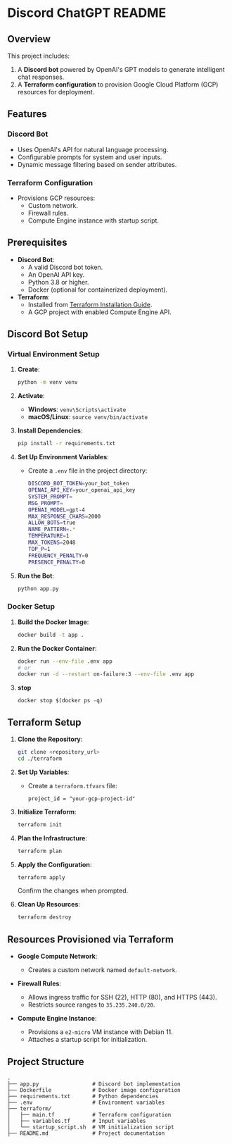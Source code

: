 # Discord ChatGPT README
## Overview

This project includes:
1. A **Discord bot** powered by OpenAI's GPT models to generate intelligent chat responses.
2. A **Terraform configuration** to provision Google Cloud Platform (GCP) resources for deployment.



## Features

### Discord Bot
- Uses OpenAI's API for natural language processing.
- Configurable prompts for system and user inputs.
- Dynamic message filtering based on sender attributes.

### Terraform Configuration
- Provisions GCP resources:
  - Custom network.
  - Firewall rules.
  - Compute Engine instance with startup script.



## Prerequisites

- **Discord Bot**:
  - A valid Discord bot token.
  - An OpenAI API key.
  - Python 3.8 or higher.
  - Docker (optional for containerized deployment).
- **Terraform**:
  - Installed from [Terraform Installation Guide](https://developer.hashicorp.com/terraform/tutorials/aws-get-started/install-cli).
  - A GCP project with enabled Compute Engine API.



## Discord Bot Setup

### Virtual Environment Setup

1. **Create**:
   ```bash
   python -m venv venv
   ```

2. **Activate**:
   - **Windows**: `venv\Scripts\activate`
   - **macOS/Linux**: `source venv/bin/activate`

3. **Install Dependencies**:
   ```bash
   pip install -r requirements.txt
   ```

4. **Set Up Environment Variables**:
   - Create a `.env` file in the project directory:
     ```bash
     DISCORD_BOT_TOKEN=your_bot_token
     OPENAI_API_KEY=your_openai_api_key
     SYSTEM_PROMPT=
     MSG_PROMPT=
     OPENAI_MODEL=gpt-4
     MAX_RESPONSE_CHARS=2000
     ALLOW_BOTS=true
     NAME_PATTERN=.*
     TEMPERATURE=1
     MAX_TOKENS=2048
     TOP_P=1
     FREQUENCY_PENALTY=0
     PRESENCE_PENALTY=0
     ```

5. **Run the Bot**:
   ```bash
   python app.py
   ```

### Docker Setup

1. **Build the Docker Image**:
   ```bash
   docker build -t app .
   ```

2. **Run the Docker Container**:
   ```bash
   docker run --env-file .env app
   # or
   docker run -d --restart on-failure:3 --env-file .env app
   ```

3. **stop**
   ```
   docker stop $(docker ps -q)
   ```


## Terraform Setup

1. **Clone the Repository**:
   ```bash
   git clone <repository_url>
   cd ./terraform
   ```

2. **Set Up Variables**:
   - Create a `terraform.tfvars` file:
     ```hcl
     project_id = "your-gcp-project-id"
     ```

3. **Initialize Terraform**:
   ```bash
   terraform init
   ```

4. **Plan the Infrastructure**:
   ```bash
   terraform plan
   ```

5. **Apply the Configuration**:
   ```bash
   terraform apply
   ```
   Confirm the changes when prompted.

6. **Clean Up Resources**:
   ```bash
   terraform destroy
   ```



## Resources Provisioned via Terraform

- **Google Compute Network**: 
  - Creates a custom network named `default-network`.

- **Firewall Rules**:
  - Allows ingress traffic for SSH (22), HTTP (80), and HTTPS (443).
  - Restricts source ranges to `35.235.240.0/20`.

- **Compute Engine Instance**:
  - Provisions a `e2-micro` VM instance with Debian 11.
  - Attaches a startup script for initialization.



## Project Structure

```
.
├── app.py                 # Discord bot implementation
├── Dockerfile             # Docker image configuration
├── requirements.txt       # Python dependencies
├── .env                   # Environment variables
├── terraform/
│   ├── main.tf            # Terraform configuration
│   ├── variables.tf       # Input variables
│   └── startup_script.sh  # VM initialization script
├── README.md              # Project documentation
```